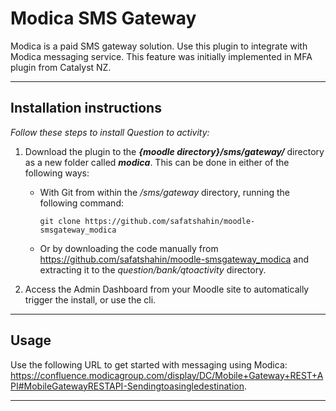 # Modica SMS Gateway
Modica is a paid SMS gateway solution. Use this plugin to integrate with Modica messaging service.
This feature was initially implemented in MFA plugin from Catalyst NZ.

---

## Installation instructions
_Follow these steps to install Question to activity:_
1. Download the plugin to the ___{moodle directory}/sms/gateway/___ directory as a new folder called ___modica___. This can be done in either of the following ways:
    - With Git from within the _/sms/gateway_ directory, running the following command:
        ```
        git clone https://github.com/safatshahin/moodle-smsgateway_modica
        ```
    - Or by downloading the code manually from https://github.com/safatshahin/moodle-smsgateway_modica and extracting it to the _question/bank/qtoactivity_ directory.

2. Access the Admin Dashboard from your Moodle site to automatically trigger the install, or use the cli.

---

## Usage
Use the following URL to get started with messaging using Modica: https://confluence.modicagroup.com/display/DC/Mobile+Gateway+REST+API#MobileGatewayRESTAPI-Sendingtoasingledestination.

---
